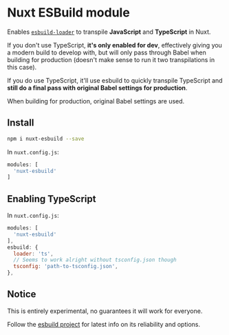   # Nuxt ESBuild module

Enables [`esbuild-loader`](https://github.com/egoist/esbuild-loader) 
to transpile **JavaScript** and **TypeScript** in Nuxt.

If you don't use TypeScript, **it's only enabled for dev**, effectively giving you a modern build to develop with, but will only pass through Babel when building for production (doesn't make sense to run it two transpilations in this case).

If you do use TypeScript, it'll use esbuild to quickly transpile TypeScript and **still do a final pass with original Babel settings for production**.

When building for production, original Babel settings are used.

## Install

```sh
npm i nuxt-esbuild --save
```

In `nuxt.config.js`:

```js
modules: [
  'nuxt-esbuild'
]
```

## Enabling TypeScript

In `nuxt.config.js`:

```js
modules: [
  'nuxt-esbuild'
],
esbuild: {
  loader: 'ts',
  // Seems to work alright without tsconfig.json though
  tsconfig: 'path-to-tsconfig.json',
},
```

## Notice

This is entirely experimental, no guarantees it will work for everyone.

Follow the [esbuild project](https://github.com/evanw/esbuild) for latest info on its reliability and options.
